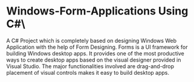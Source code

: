 # Windows-Form-Applications Using C#\
A C# Project which is completely based on designing Windows Web Application with the help of Form Designing. Forms is a UI framework for building Windows desktop apps. It provides one of the most productive ways to create desktop apps based on the visual designer provided in Visual Studio. The major functionalities involved are drag-and-drop placement of visual controls makes it easy to build desktop apps.

